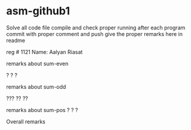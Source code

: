 # asm-github1

Solve all code file 
compile and check proper running
after each program commit with proper comment and push
give the proper remarks here in readme


reg #  1121 Name: Aalyan Riasat



remarks about sum-even

?
?
?



remarks about sum-odd

???
??
??

remarks about sum-pos
?
?
?


Overall remarks
